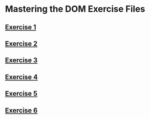 # Mastering the DOM Exercise Files

## [Exercise 1](https://sbchittenden.github.io/BA-Demos/Mastering-the-DOM/exercises_files/exercises_1.js)

## [Exercise 2](https://sbchittenden.github.io/BA-Demos/Mastering-the-DOM/exercises_files/exercise_2.html)

## [Exercise 3](https://sbchittenden.github.io/BA-Demos/Mastering-the-DOM/exercises_files/exercise_3.html)

## [Exercise 4](https://sbchittenden.github.io/BA-Demos/Mastering-the-DOM/exercises_files/exercise_4.html)

## [Exercise 5](https://sbchittenden.github.io/BA-Demos/Mastering-the-DOM/exercises_files/exercise_5.html)

## [Exercise 6](https://sbchittenden.github.io/BA-Demos/Mastering-the-DOM/exercises_files/exercise_6.html)

